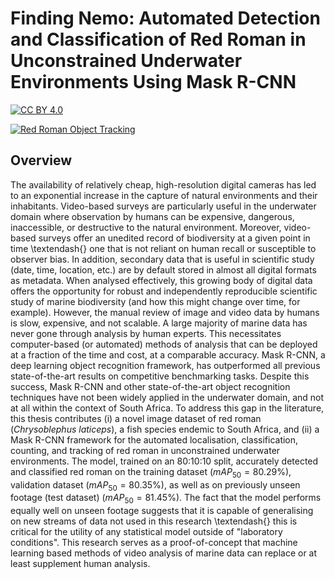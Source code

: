 # Finding Nemo: Automated Detection and Classification of Red Roman in Unconstrained Underwater Environments Using Mask R-CNN

[![CC BY 4.0][cc-by-shield]][cc-by]

[cc-by]: http://creativecommons.org/licenses/by/4.0/
[cc-by-shield]: https://img.shields.io/badge/License-CC%20BY%204.0-lightgrey.svg

[![Red Roman Object Tracking](assets/roman_tracking_sample.gif)](https://www.youtube.com/watch?v=28aIeKxBsrY)

## Overview

The availability of relatively cheap, high-resolution digital cameras has led to an exponential increase in the capture of natural environments and their inhabitants. Video-based surveys are particularly useful in the underwater domain where observation by humans can be expensive, dangerous, inaccessible, or destructive to the natural environment. Moreover, video-based surveys offer an unedited record of biodiversity at a given point in time \textendash{} one that is not reliant on human recall or susceptible to observer bias. In addition, secondary data that is useful in scientific study (date, time, location, etc.) are by default stored in almost all digital formats as metadata. When analysed effectively, this growing body of digital data offers the opportunity for robust and independently reproducible scientific study of marine biodiversity (and how this might change over time, for example). However, the manual review of image and video data by humans is slow, expensive, and not scalable. A large majority of marine data has never gone through analysis by human experts. This necessitates computer-based (or automated) methods of analysis that can be deployed at a fraction of the time and cost, at a comparable accuracy. Mask R-CNN, a deep learning object recognition framework, has outperformed all previous state-of-the-art results on competitive benchmarking tasks. Despite this success, Mask R-CNN and other state-of-the-art object recognition techniques have not been widely applied in the underwater domain, and not at all within the context of South Africa. To address this gap in the literature, this thesis contributes (i) a novel image dataset of red roman (_Chrysoblephus laticeps_), a fish species endemic to South Africa, and (ii) a Mask R-CNN framework for the automated localisation, classification, counting, and tracking of red roman in unconstrained underwater environments. The model, trained on an 80:10:10 split, accurately detected and classified red roman on the training dataset ($mAP_{50} = 80.29\%$), validation dataset ($mAP_{50} = 80.35\%$), as well as on previously unseen footage (test dataset) ($mAP_{50} = 81.45\%$). The fact that the model performs equally well on unseen footage suggests that it is capable of generalising on new streams of data not used in this research \textendash{} this is critical for the utility of any statistical model outside of "laboratory conditions". This research serves as a proof-of-concept that machine learning based methods of video analysis of marine data can replace or at least supplement human analysis.